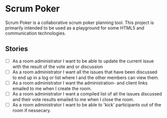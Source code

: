 # Scrum Poker

Scrum Poker is a collaborative scrum poker planning tool. This project is primarily intended to be used as a playground for some HTML5 and communication technologies.

## Stories

- [ ] As a room administrator I want to be able to update the current issue with the result of the vote and or discussion
- [ ] As a room administrator I want all the issues that have been discussed to end up in a log or list where I and the other members can view them.
- [ ] As a room administrator I want the administration- and client links emailed to me when I create the room.
- [ ] As a room administrator I want a compiled list of all the issues discussed and their vote results emailed to me when I close the room.
- [ ] As a room administrator I want to be able to 'kick' participants out of the room if nessecary.
